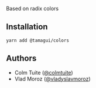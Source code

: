 Based on radix colors

## Installation

`yarn add @tamagui/colors`

## Authors

- Colm Tuite ([@colmtuite](https://twitter.com/colmtuite))
- Vlad Moroz ([@vladyslavmoroz](https://twitter.com/vladyslavmoroz))
